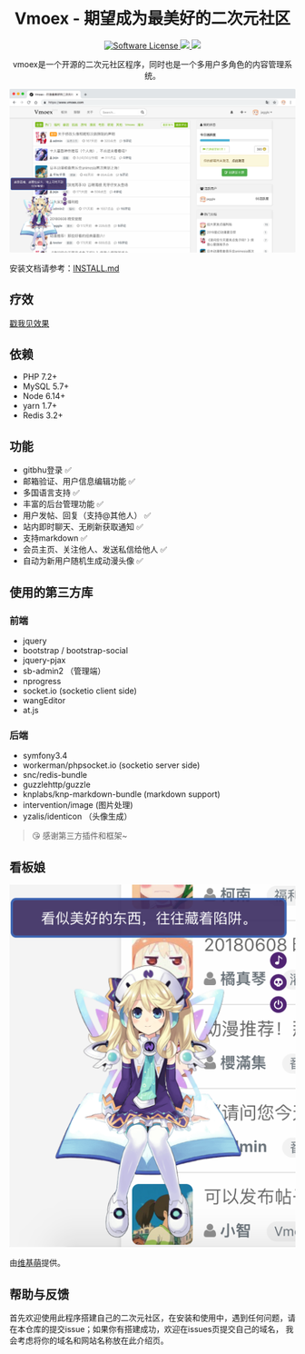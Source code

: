 <h1 align="center">Vmoex - 期望成为最美好的二次元社区</h1>
<p align="center">
    <a href="LICENSE" target="_blank">
        <img alt="Software License" src="https://img.shields.io/badge/license-MIT-brightgreen.svg?style=flat-square">
    </a>
    <a href="https://travis-ci.org/yeskn-studio/vmoex-framework">
    <img src="https://travis-ci.org/yeskn-studio/vmoex-framework.svg?branch=master">
    </a>
    <a href="https://codecov.io/gh/yeskn-studio/vmoex-framework">
      <img src="https://codecov.io/gh/yeskn-studio/vmoex-framework/branch/master/graph/badge.svg" />
    </a>
</p>

<p align="center">
vmoex是一个开源的二次元社区程序，同时也是一个多用户多角色的内容管理系统。
</p>

![](web/assets/images/vmoex-screenshot.png)

安装文档请参考：[INSTALL.md](INSTALL.md)

## 疗效

[戳我见效果](https://www.vmoex.com/)

## 依赖

- PHP   7.2+
- MySQL 5.7+
- Node  6.14+
- yarn 1.7+
- Redis 3.2+

## 功能

- gitbhu登录 ✅
- 邮箱验证、用户信息编辑功能 ✅
- 多国语言支持 ✅
- 丰富的后台管理功能 ✅
- 用户发帖、回复（支持@其他人） ✅
- 站内即时聊天、无刷新获取通知 ✅
- 支持markdown ✅
- 会员主页、关注他人、发送私信给他人 ✅
- 自动为新用户随机生成动漫头像 ✅

## 使用的第三方库

### 前端

- jquery
- bootstrap / bootstrap-social
- jquery-pjax
- sb-admin2 （管理端）
- nprogress
- socket.io (socketio client side)
- wangEditor
- at.js

### 后端

- symfony3.4
- workerman/phpsocket.io (socketio server side)
- snc/redis-bundle
- guzzlehttp/guzzle
- knplabs/knp-markdown-bundle (markdown support)
- intervention/image (图片处理)
- yzalis/identicon （头像生成）

> 😘 感谢第三方插件和框架~

## 看板娘

![](web/assets/images/vmoex-screenshot-kanbanniang.png)

由[维基萌](https://www.wikimoe.com/)提供。

## 帮助与反馈

首先欢迎使用此程序搭建自己的二次元社区，在安装和使用中，遇到任何问题，请在本仓库的提交issue；如果你有搭建成功，欢迎在issues页提交自己的域名，
我会考虑将你的域名和网站名称放在此介绍页。
